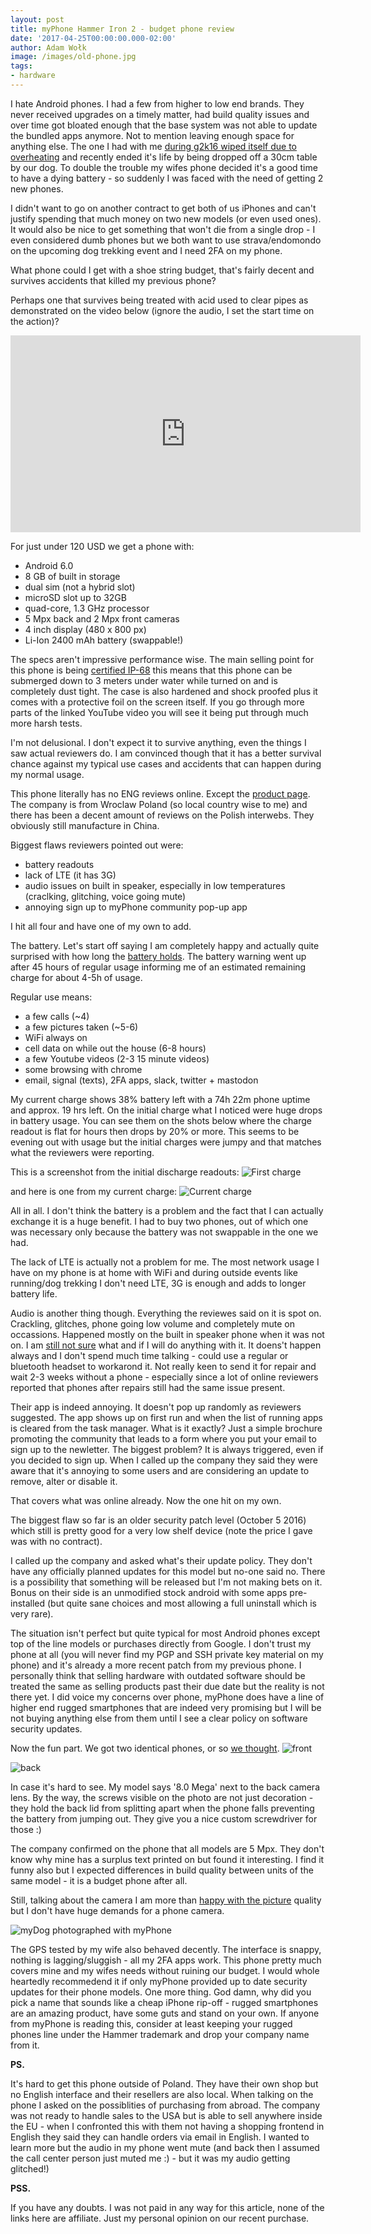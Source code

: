 ```yaml
---
layout: post
title: myPhone Hammer Iron 2 - budget phone review
date: '2017-04-25T00:00:00.000-02:00'
author: Adam Wołk
image: /images/old-phone.jpg
tags:
- hardware
---
```


I hate Android phones. I had a few from higher to low end brands. They never received
upgrades on a timely matter, had build quality issues and over time got bloated enough
that the base system was not able to update the bundled apps anymore. Not to mention
leaving enough space for anything else. The one I had with me [during g2k16 wiped itself due to
overheating](http://undeadly.org/cgi?action=article&sid=20160906004915) and recently
ended it's life by being dropped off a 30cm table by our dog. To double the trouble
my wifes phone decided it's a good time to have a dying battery - so suddenly I was
faced with the need of getting 2 new phones.

I didn't want to go on another contract to get both of us iPhones and can't justify
spending that much money on two new models (or even used ones). It would also be nice
to get something that won't die from a single drop - I even considered dumb phones but we
both want to use strava/endomondo on the upcoming dog trekking event and I need 2FA on my phone.

What phone could I get with a shoe string budget, that's fairly decent and survives accidents
that killed my previous phone?

Perhaps one that survives being treated with acid used to clear pipes as demonstrated on the video
below (ignore the audio, I set the start time on the action)?

<iframe width="560" height="315" src="https://www.youtube-nocookie.com/embed/3jJ3cGrFqNo?rel=0&amp;start=856" frameborder="0" allowfullscreen></iframe>

For just under 120 USD we get a phone with:

 - Android 6.0
 - 8 GB of built in storage
 - dual sim (not a hybrid slot)
 - microSD slot up to 32GB
 - quad-core, 1.3 GHz processor
 - 5 Mpx back and 2 Mpx front cameras
 - 4 inch display (480 x 800 px)
 - Li-Ion 2400 mAh battery (swappable!)

The specs aren't impressive performance wise. The main selling point for this phone is being [certified IP-68](https://en.wikipedia.org/wiki/IP_Code)
this means that this phone can be submerged down to 3 meters under water while turned on and is completely dust tight. The case is also hardened and shock proofed plus it comes with a protective foil on the screen itself. If you go through more parts of the linked YouTube video you will see it being put through much more harsh tests.

I'm not delusional. I don't expect it to survive anything, even the things I saw actual reviewers do. I am convinced though that it has a better survival chance against my typical use cases and accidents that can happen during my normal usage.

This phone literally has no ENG reviews online. Except the [product page](http://www.myphone.pl/en/produkt/hammer-iron-2/). The company is from Wroclaw Poland (so local country wise to me) and there has been a decent amount of reviews on the Polish interwebs. They obviously still manufacture in China.

Biggest flaws reviewers pointed out were:

 - battery readouts
 - lack of LTE (it has 3G)
 - audio issues on built in speaker, especially in low temperatures (craclking, glitching, voice going mute)
 - annoying sign up to myPhone community pop-up app

I hit all four and have one of my own to add.

The battery. Let's start off saying I am completely happy and actually quite surprised with how long the [battery holds](https://mastodon.social/@mulander/3604953). The battery warning went up after 45 hours of regular usage
informing me of an estimated remaining charge for about 4-5h of usage.

Regular use means:

 - a few calls (~4)
 - a few pictures taken (~5-6)
 - WiFi always on
 - cell data on while out the house (6-8 hours)
 - a few Youtube videos (2-3 15 minute videos)
 - some browsing with chrome
 - email, signal (texts), 2FA apps, slack, twitter + mastodon

My current charge shows 38% battery left with a 74h 22m phone uptime and approx. 19 hrs left. On the initial charge
what I noticed were huge drops in battery usage. You can see them on the shots below where the charge readout is flat
for hours then drops by 20% or more. This seems to be evening out with usage but the initial charges were jumpy and
that matches what the reviewers were reporting.

This is a screenshot from the initial discharge readouts:
![First charge](/images/Screenshot_20170421-162547.png)

and here is one from my current charge:
![Current charge](/images/Screenshot_20170425-203659.png)

All in all. I don't think the battery is a problem and the fact that I can actually exchange it is a huge benefit. I had
to buy two phones, out of which one was necessary only because the battery was not swappable in the one we had.

The lack of LTE is actually not a problem for me. The most network usage I have on my phone is at home with WiFi and during
outside events like running/dog trekking I don't need LTE, 3G is enough and adds to longer battery life.

Audio is another thing though. Everything the reviewes said on it is spot on. Crackling, glitches, phone going low volume
and completely mute on occassions. Happened mostly on the built in speaker phone when it was not on. I am [still not sure](https://mastodon.social/@mulander/3804924) what and if I will do anything with it. It doens't happen always and I don't
spend much time talking - could use a regular or bluetooth headset to workarond it. Not really keen to send it for repair and
wait 2-3 weeks without a phone - especially since a lot of online reviewers reported that phones after repairs still had the same issue
present.

Their app is indeed annoying. It doesn't pop up randomly as reviewers suggested. The app shows up on first run and when the list of running
apps is cleared from the task manager. What is it exactly? Just a simple brochure promoting the community that leads to a form where you put
your email to sign up to the newletter. The biggest problem? It is always triggered, even if you decided to sign up. When I called up the
company they said they were aware that it's annoying to some users and are considering an update to remove, alter or disable it.

That covers what was online already. Now the one hit on my own.

The biggest flaw so far is an older security patch level (October 5 2016) which still is pretty good for a very low shelf device (note the price I gave was with no contract).

I called up the company and asked what's their update policy. They don't have any officially planned updates for this model but no-one said no. There is a
possibility that something will be released but I'm not making bets on it.
Bonus on their side is an unmodified stock android with some apps pre-installed (but quite sane choices and most allowing a full uninstall which is very rare).

The situation isn't perfect but quite typical for most Android phones except top of the line models or purchases directly from Google. I don't
trust my phone at all (you will never find my PGP and SSH private key material on my phone) and it's already a more recent patch from my previous phone. I personally think that selling hardware with outdated software should be treated the same as selling products past their due date but the reality is not there yet. I did voice my concerns over phone, myPhone does have a line of higher end rugged smartphones that are indeed very promising but I will be not buying anything else from them until I see a clear policy on software security updates.

Now the fun part. We got two identical phones, or so [we thought](https://mastodon.social/@mulander/3311756).
![front](/images/hammer-2.jpg)

![back](/images/hammer-1.jpg)

In case it's hard to see. My model says '8.0 Mega' next to the back camera lens. By the way, the screws visible on the photo
are not just decoration - they hold the back lid from splitting apart when the phone falls preventing the battery from jumping out. They give you a nice custom screwdriver for those :)

The company confirmed on the phone that all models are 5 Mpx. They don't know why mine has a surplus text printed on but found it interesting. I find it funny also but I expected differences in build quality between units of the same model - it is a budget phone after all.

Still, talking about the camera I am more than [happy with the picture](https://mastodon.social/@mulander/3623240) quality but I don't have huge demands for a phone camera.

![myDog photographed with myPhone](/images/myphone-iria.jpg)

The GPS tested by my wife also behaved decently. The interface is snappy, nothing is lagging/sluggish - all my 2FA apps work. This phone pretty much covers mine and my wifes needs without ruining our budget. I would whole heartedly recommedend it if only myPhone provided up to date security updates for their phone models. One more thing. God damn, why did you pick a name that sounds like a cheap iPhone rip-off - rugged smartphones are an amazing product, have some guts and stand on your own. If anyone from myPhone is reading this, consider at least keeping your rugged phones line under the Hammer trademark and drop your company name from it.

**PS.**

It's hard to get this phone outside of Poland. They have their own shop but no English interface and their resellers are also local. When talking on the phone I asked on the possiblities of purchasing from abroad. The company was not ready to handle sales to the USA but is able to sell anywhere inside the EU - when I confronted this with them not having a shopping frontend in English they said they can handle orders via email in English. I wanted to learn more but the audio in my phone went mute (and back then I assumed the call center person just muted me :) - but it was my audio getting glitched!)

**PSS.**

If you have any doubts. I was not paid in any way for this article, none of the links here are affiliate. Just my personal opinion on our recent
purchase.
